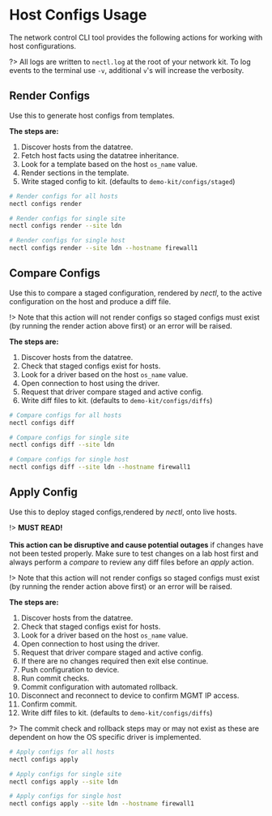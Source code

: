 <!--
 Copyright (C) 2022 Adam Kirchberger

 This file is part of Nectl.

 Nectl is free software: you can redistribute it and/or modify
 it under the terms of the GNU General Public License as published by
 the Free Software Foundation, either version 3 of the License, or
 (at your option) any later version.

 Nectl is distributed in the hope that it will be useful,
 but WITHOUT ANY WARRANTY; without even the implied warranty of
 MERCHANTABILITY or FITNESS FOR A PARTICULAR PURPOSE.  See the
 GNU General Public License for more details.

 You should have received a copy of the GNU General Public License
 along with Nectl.  If not, see <http://www.gnu.org/licenses/>.
-->

# Host Configs Usage

The network control CLI tool provides the following actions for working with host configurations.

?> All logs are written to `nectl.log` at the root of your network kit. To log events to the terminal use `-v`, additional `v`'s will increase the verbosity.

## Render Configs

Use this to generate host configs from templates.

**The steps are:**

1. Discover hosts from the datatree.
1. Fetch host facts using the datatree inheritance.
1. Look for a template based on the host `os_name` value.
1. Render sections in the template.
1. Write staged config to kit. (defaults to `demo-kit/configs/staged`)

```bash
# Render configs for all hosts
nectl configs render

# Render configs for single site
nectl configs render --site ldn

# Render configs for single host
nectl configs render --site ldn --hostname firewall1
```

## Compare Configs

Use this to compare a staged configuration, rendered by _nectl_, to the active configuration on the host and produce a diff file.

!> Note that this action will not render configs so staged configs must exist (by running the render action above first) or an error will be raised.

**The steps are:**

1. Discover hosts from the datatree.
1. Check that staged configs exist for hosts.
1. Look for a driver based on the host `os_name` value.
1. Open connection to host using the driver.
1. Request that driver compare staged and active config.
1. Write diff files to kit. (defaults to `demo-kit/configs/diffs`)

```bash
# Compare configs for all hosts
nectl configs diff

# Compare configs for single site
nectl configs diff --site ldn

# Compare configs for single host
nectl configs diff --site ldn --hostname firewall1
```

## Apply Config

Use this to deploy staged configs,rendered by _nectl_, onto live hosts.

!> **MUST READ!**</br></br>
**This action can be disruptive and cause potential outages** if changes have not been tested properly. Make sure to test changes on a lab host first and always perform a _compare_ to review any diff files before an _apply_ action.

!> Note that this action will not render configs so staged configs must exist (by running the render action above first) or an error will be raised.

**The steps are:**

1. Discover hosts from the datatree.
1. Check that staged configs exist for hosts.
1. Look for a driver based on the host `os_name` value.
1. Open connection to host using the driver.
1. Request that driver compare staged and active config.
1. If there are no changes required then exit else continue.
1. Push configuration to device.
1. Run commit checks.
1. Commit configuration with automated rollback.
1. Disconnect and reconnect to device to confirm MGMT IP access.
1. Confirm commit.
1. Write diff files to kit. (defaults to `demo-kit/configs/diffs`)

?> The commit check and rollback steps may or may not exist as these are dependent on how the OS specific driver is implemented.

```bash
# Apply configs for all hosts
nectl configs apply

# Apply configs for single site
nectl configs apply --site ldn

# Apply configs for single host
nectl configs apply --site ldn --hostname firewall1
```
